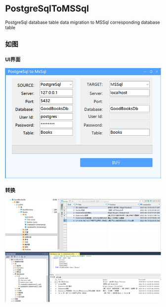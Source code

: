 # PostgreSqlToMSSql
PostgreSql database table data migration to MSSql corresponding database table

## 如图

###  UI界面
![image](https://raw.githubusercontent.com/WuLex/UsefulPicture/main/postgresqltomssql/ui.png)

### 转换
![image](https://raw.githubusercontent.com/WuLex/UsefulPicture/main/postgresqltomssql/postgresql.png)
![image](https://raw.githubusercontent.com/WuLex/UsefulPicture/main/postgresqltomssql/sqlserver.png)

